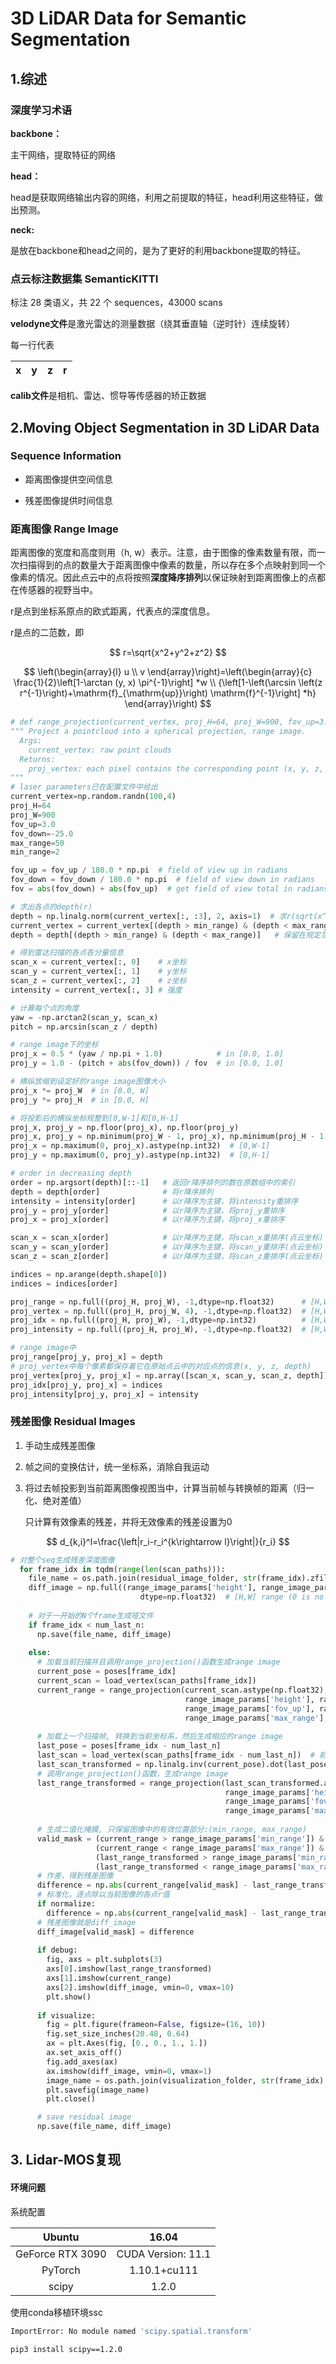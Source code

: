 # 3D LiDAR Data for Semantic Segmentation

## 1.综述

### 深度学习术语

**backbone：**

主干网络，提取特征的网络

**head：**

head是获取网络输出内容的网络，利用之前提取的特征，head利用这些特征，做出预测。

**neck:**

是放在backbone和head之间的，是为了更好的利用backbone提取的特征。

### 点云标注数据集 SemanticKITTI

标注 28 类语义，共 22 个 sequences，43000 scans

 **velodyne文件**是激光雷达的测量数据（绕其垂直轴（逆时针）连续旋转）

每一行代表

|  x   |  y   |  z   |  r   |
| :--: | :--: | :--: | :--: |

**calib文件**是相机、雷达、惯导等传感器的矫正数据





## 2.Moving Object Segmentation in 3D LiDAR Data

### Sequence Information

- 距离图像提供空间信息

- 残差图像提供时间信息

  

### 距离图像 Range Image

距离图像的宽度和高度则用（h, w）表示。注意，由于图像的像素数量有限，而一次扫描得到的点的数量大于距离图像中像素的数量，所以存在多个点映射到同一个像素的情况。因此点云中的点将按照**深度降序排列**以保证映射到距离图像上的点都在传感器的视野当中。

r是点到坐标系原点的欧式距离，代表点的深度信息。

r是点的二范数，即

$$
r=\sqrt{x^2+y^2+z^2}
$$

$$
\left(\begin{array}{l}
u \\
v
\end{array}\right)=\left(\begin{array}{c}
\frac{1}{2}\left[1-\arctan (y, x) \pi^{-1}\right] *w \\
{\left[1-\left(\arcsin \left(z r^{-1}\right)+\mathrm{f}_{\mathrm{up}}\right) \mathrm{f}^{-1}\right] *h}
\end{array}\right)
$$

```python
# def range_projection(current_vertex, proj_H=64, proj_W=900, fov_up=3.0, fov_down=-25.0, max_range=50, min_range=2):
""" Project a pointcloud into a spherical projection, range image.
  Args:
    current_vertex: raw point clouds
  Returns:
    proj_vertex: each pixel contains the corresponding point (x, y, z, depth)
"""
# laser parameters已在配置文件中给出
current_vertex=np.random.randn(100,4)
proj_H=64
proj_W=900
fov_up=3.0
fov_down=-25.0
max_range=50
min_range=2

fov_up = fov_up / 180.0 * np.pi  # field of view up in radians
fov_down = fov_down / 180.0 * np.pi  # field of view down in radians
fov = abs(fov_down) + abs(fov_up)  # get field of view total in radians

# 求出各点的depth(r)
depth = np.linalg.norm(current_vertex[:, :3], 2, axis=1)  # 求r(sqrt(x^2+y^2+z^2))
current_vertex = current_vertex[(depth > min_range) & (depth < max_range)]  # 保留在规定范围内的点
depth = depth[(depth > min_range) & (depth < max_range)]   # 保留在规定范围内的r

# 得到雷达扫描的各点各分量信息
scan_x = current_vertex[:, 0]    # x坐标
scan_y = current_vertex[:, 1]    # y坐标
scan_z = current_vertex[:, 2]    # z坐标
intensity = current_vertex[:, 3] # 强度

# 计算每个点的角度
yaw = -np.arctan2(scan_y, scan_x)
pitch = np.arcsin(scan_z / depth)

# range image下的坐标
proj_x = 0.5 * (yaw / np.pi + 1.0)            # in [0.0, 1.0]
proj_y = 1.0 - (pitch + abs(fov_down)) / fov  # in [0.0, 1.0]

# 横纵放缩到设定好的range image图像大小
proj_x *= proj_W  # in [0.0, W]
proj_y *= proj_H  # in [0.0, H]

# 将投影后的横纵坐标规整到[0,W-1]和[0,H-1]
proj_x, proj_y = np.floor(proj_x), np.floor(proj_y)
proj_x, proj_y = np.minimum(proj_W - 1, proj_x), np.minimum(proj_H - 1, proj_y)
proj_x = np.maximum(0, proj_x).astype(np.int32)  # [0,W-1]
proj_y = np.maximum(0, proj_y).astype(np.int32)  # [0,H-1]

# order in decreasing depth
order = np.argsort(depth)[::-1]   # 返回r降序排列的数在原数组中的索引
depth = depth[order]              # 将r降序排列
intensity = intensity[order]      # 以r降序为主键，将intensity重排序
proj_y = proj_y[order]            # 以r降序为主键，将proj_y重排序
proj_x = proj_x[order]            # 以r降序为主键，将proj_x重排序

scan_x = scan_x[order]            # 以r降序为主键，将scan_x重排序(点云坐标)
scan_y = scan_y[order]            # 以r降序为主键，将scan_y重排序(点云坐标)
scan_z = scan_z[order]            # 以r降序为主键，将scan_z重排序(点云坐标)

indices = np.arange(depth.shape[0])
indices = indices[order]

proj_range = np.full((proj_H, proj_W), -1,dtype=np.float32)      # [H,W] range (-1 is no data)
proj_vertex = np.full((proj_H, proj_W, 4), -1,dtype=np.float32)  # [H,W] index (-1 is no data)
proj_idx = np.full((proj_H, proj_W), -1,dtype=np.int32)          # [H,W] index (-1 is no data)
proj_intensity = np.full((proj_H, proj_W), -1,dtype=np.float32)  # [H,W] index (-1 is no data)

# range image中
proj_range[proj_y, proj_x] = depth
# proj_vertex中每个像素都保存着它在原始点云中的对应点的信息(x, y, z, depth)
proj_vertex[proj_y, proj_x] = np.array([scan_x, scan_y, scan_z, depth]).T  # (64, 900, 4)
proj_idx[proj_y, proj_x] = indices
proj_intensity[proj_y, proj_x] = intensity
```

### 残差图像 Residual Images

1. 手动生成残差图像

2. 帧之间的变换估计，统一坐标系，消除自我运动

3. 将过去帧投影到当前距离图像视图当中，计算当前帧与转换帧的距离（归一化、绝对差值）

   只计算有效像素的残差，并将无效像素的残差设置为0

$$
d_{k,i}^l=\frac{\left|r_i-r_i^{k\rightarrow l}\right|}{r_i}
$$

```python
# 对整个seq生成残差深度图像
  for frame_idx in tqdm(range(len(scan_paths))):
    file_name = os.path.join(residual_image_folder, str(frame_idx).zfill(6))
    diff_image = np.full((range_image_params['height'], range_image_params['width']), 0,
                             dtype=np.float32)  # [H,W] range (0 is no data)
    
    # 对于一开始的N个frame生成哑文件
    if frame_idx < num_last_n:
      np.save(file_name, diff_image)
    
    else:
      # 加载当前扫描并且调用range_projection()函数生成range image
      current_pose = poses[frame_idx]
      current_scan = load_vertex(scan_paths[frame_idx])
      current_range = range_projection(current_scan.astype(np.float32),
                                       range_image_params['height'], range_image_params['width'],
                                       range_image_params['fov_up'], range_image_params['fov_down'],
                                       range_image_params['max_range'], range_image_params['min_range'])[:, :, 3]
      
      # 加载上一个扫描帧, 转换到当前坐标系，然后生成相应的range image
      last_pose = poses[frame_idx - num_last_n]    
      last_scan = load_vertex(scan_paths[frame_idx - num_last_n])  # 前一个scan
      last_scan_transformed = np.linalg.inv(current_pose).dot(last_pose).dot(last_scan.T).T  # 转换到当前scan的坐标系
      # 调用range_projection()函数，生成range image
      last_range_transformed = range_projection(last_scan_transformed.astype(np.float32),
                                                range_image_params['height'], range_image_params['width'],
                                                range_image_params['fov_up'], range_image_params['fov_down'],
                                                range_image_params['max_range'], range_image_params['min_range'])[:, :, 3]
      
      # 生成二值化掩膜, 只保留图像中的有效位置部分:(min_range, max_range)
      valid_mask = (current_range > range_image_params['min_range']) & \
                   (current_range < range_image_params['max_range']) & \
                   (last_range_transformed > range_image_params['min_range']) & \
                   (last_range_transformed < range_image_params['max_range'])
      # 作差，得到残差图像
      difference = np.abs(current_range[valid_mask] - last_range_transformed[valid_mask])
      # 标准化，逐点除以当前图像的各点r值
      if normalize:
        difference = np.abs(current_range[valid_mask] - last_range_transformed[valid_mask]) / current_range[valid_mask]
      # 残差图像就是diff_image
      diff_image[valid_mask] = difference
      
      if debug:
        fig, axs = plt.subplots(3)
        axs[0].imshow(last_range_transformed)
        axs[1].imshow(current_range)
        axs[2].imshow(diff_image, vmin=0, vmax=10)
        plt.show()
        
      if visualize:
        fig = plt.figure(frameon=False, figsize=(16, 10))
        fig.set_size_inches(20.48, 0.64)
        ax = plt.Axes(fig, [0., 0., 1., 1.])
        ax.set_axis_off()
        fig.add_axes(ax)
        ax.imshow(diff_image, vmin=0, vmax=1)
        image_name = os.path.join(visualization_folder, str(frame_idx).zfill(6))
        plt.savefig(image_name)
        plt.close()

      # save residual image
      np.save(file_name, diff_image)
```



## 3. Lidar-MOS复现

#### 环境问题

系统配置

|      Ubuntu      |       16.04        |
| :--------------: | :----------------: |
| GeForce RTX 3090 | CUDA Version: 11.1 |
|     PyTorch      |    1.10.1+cu111    |
|      scipy       |       1.2.0        |

使用conda移植环境ssc

```bash
ImportError: No module named 'scipy.spatial.transform'

pip3 install scipy==1.2.0
```

